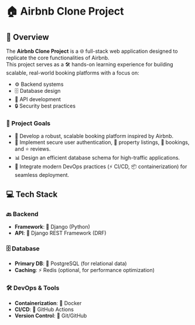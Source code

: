 # 🏠 Airbnb Clone Project  

## 📖 Overview  
The **Airbnb Clone Project** is a 🌐 full-stack web application designed to replicate the core functionalities of Airbnb.  
This project serves as a 🛠️ hands-on learning experience for building scalable, real-world booking platforms with a focus on:  
- ⚙️ Backend systems  
- 🗄️ Database design  
- 🔌 API development  
- 🔒 Security best practices  

### 🎯 Project Goals  
- 🚀 Develop a robust, scalable booking platform inspired by Airbnb.  
- 👤 Implement secure user authentication, 🏡 property listings, 📅 bookings, and ⭐ reviews.  
- 📊 Design an efficient database schema for high-traffic applications.  
- 🔄 Integrate modern DevOps practices (⚡ CI/CD, 📦 containerization) for seamless deployment.  

## 💻 Tech Stack  

### 🔙 Backend  
- **Framework**: 🐍 Django (Python)  
- **API**: 🔗 Django REST Framework (DRF)  

### 🗄️ Database  
- **Primary DB**: 🐘 PostgreSQL (for relational data)  
- **Caching**: ⚡ Redis (optional, for performance optimization)  

### 🛠️ DevOps & Tools  
- **Containerization**: 🐳 Docker  
- **CI/CD**: 🤖 GitHub Actions  
- **Version Control**: 🌱 Git/GitHub  
